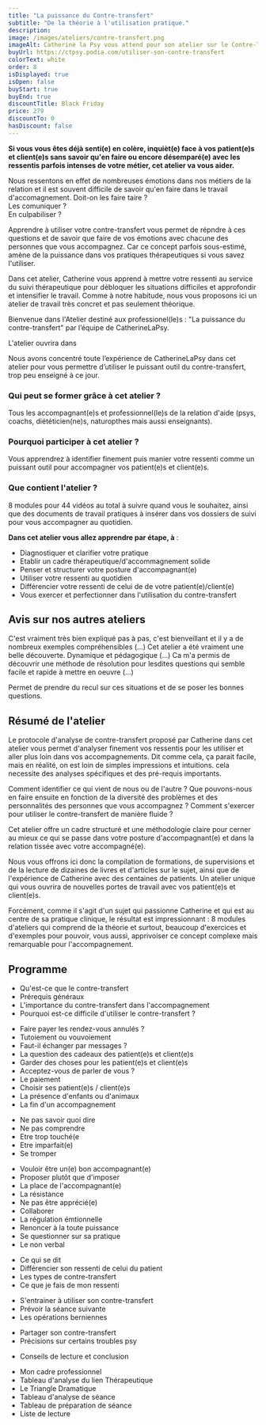 ```yaml
---
title: "La puissance du Contre-transfert"
subtitle: "De la théorie à l'utilisation pratique."
description:
image: /images/ateliers/contre-transfert.png
imageAlt: Catherine la Psy vous attend pour son atelier sur le Contre-Transfert.
buyUrl: https://ctpsy.podia.com/utiliser-son-contre-transfert
colorText: white
order: 8
isDisplayed: true
isOpen: false
buyStart: true
buyEnd: true
discountTitle: Black Friday
price: 279
discountTo: 0
hasDiscount: false
---
```


**Si vous vous êtes déjà senti(e) en colère, inquièt(e) face à vos patient(e)s et client(e)s sans savoir qu'en faire ou encore désemparé(e) avec les ressentis parfois intenses de votre métier, cet atelier va vous aider.**

Nous ressentons en effet de nombreuses émotions dans nos métiers de la relation et il est souvent difficile de savoir qu'en faire dans le travail d'accomagnement.
Doit-on les faire taire ?  
Les comuniquer ?  
En culpabiliser ?

Apprendre à utiliser votre contre-transfert vous permet de répndre à ces questions et de savoir que faire de vos émotions avec chacune des personnes que vous accompagnez. Car ce concept parfois sous-estimé, amène de la puissance dans vos pratiques thérapeutiques si vous savez l'utiliser.

Dans cet atelier, Catherine vous apprend à mettre votre ressenti au service du suivi thérapeutique pour débloquer les situations difficiles et approfondir et intensifier le travail. Comme à notre habitude, nous vous proposons ici un atelier de travail très concret et pas seulement théorique.

Bienvenue dans l'Atelier destiné aux professionel(le)s : "La puissance du contre-transfert" par l’équipe de CatherineLaPsy.

<Countdown deadline="2022-05-15 00:00:00">L'atelier ouvrira dans</Countdown>

<pictos-atelier titleclock="8 modules" subtitleclock="44 vidéos pour utiliser le contre-transfert"></pictos-atelier>

<nuxt-img 
    class="my-6" src="images/ateliers/contre-transfert/course.png"  
    sizes="sm:600px"
    format="webp"
    width="600"
    height="400">
</nuxt-img>

Nous avons concentré toute l’expérience de CatherineLaPsy dans cet atelier pour vous permettre d’utiliser le puissant outil du contre-transfert, trop peu enseigné à ce jour.

### Qui peut se former grâce à cet atelier ?

Tous les accompagnant(e)s et professionnel(le)s de la relation d'aide (psys, coachs, diététicien(ne)s, naturopthes mais aussi enseignants).

### Pourquoi participer à cet atelier ?

Vous apprendrez à identifier finement puis manier votre ressenti comme un puissant outil pour accompagner vos patient(e)s et client(e)s.

### Que contient l'atelier ?

8 modules pour 44 vidéos au total à suivre quand vous le souhaitez, ainsi que des documents de travail pratiques à insérer dans vos dossiers de suivi pour vous accompagner au quotidien.

<display-text display='frame'>

**Dans cet atelier vous allez apprendre par étape, à** :

- Diagnostiquer et clarifier votre pratique
- Etablir un cadre thérapeutique/d'accommagnement solide
- Penser et structurer votre posture d'accompagnant(e)
- Utiliser votre ressenti au quotidien
- Différencier votre ressenti de celui de de votre patient(e)/client(e)
- Vous exercer et perfectionner dans l'utilisation du contre-transfert

</display-text>

## Avis sur nos autres ateliers

<testimonials>

<testimonial author="Sonia" image="woman1" atelier='Atelier "Faire la paix avec son héritage familial"'>
  C'est vraiment très bien expliqué pas à pas, c'est bienveillant et il y a de nombreux exemples compréhensibles (...)
</testimonial>

<testimonial author="Jeanne" image="woman2" atelier='Atelier "Sortir des relations toxiques"'>
Cet atelier a été vraiment une belle découverte. Dynamique et pédagogique (...)
</testimonial>

<testimonial author="Cédric" image="man1" atelier='Atelier "Faire la paix avec son héritage familial"'>
Ca m'a permis de découvrir une méthode de résolution pour lesdites questions qui semble facile et rapide à mettre en oeuvre (...)
</testimonial>

<testimonial author="Jean-Michel" image="man2" atelier='Atelier "Sortir des relations toxiques"'>Permet de prendre du recul sur ces situations et de se poser les bonnes questions.
</testimonial>

</section>

</testimonials>

<gallery :images='["images/ateliers/contre-transfert/gal1.jpg","images/ateliers/contre-transfert/gal2.jpg","images/ateliers/contre-transfert/gal3.jpg"]'></gallery>

## Résumé de l'atelier

Le protocole d'analyse de contre-transfert proposé par Catherine dans cet atelier vous permet d'analyser finement vos ressentis pour les utiliser et aller plus loin dans vos accompagnements. Dit comme cela, ça parait facile, mais en réalité, on est loin de simples impressions et intuitions. cela necessite des analyses spécifiques et des pré-requis importants.

Comment identifier ce qui vient de nous ou de l'autre ? Que pouvons-nous en faire ensuite en fonction de la diversité des problèmes et des personnalités des personnes que vous accompagnez ? Comment s'exercer pour utiliser le contre-transfert de manière fluide ?

Cet atelier offre un cadre structuré et une méthodologie claire pour cerner au mieux ce qui se passe dans votre posture d'accompagnant(e) et dans la relation tissée avec votre accompagné(e).

Nous vous offrons ici donc la compilation de formations, de supervisions et de la lecture de dizaines de livres et d'articles sur le sujet, ainsi que de l'expérience de Catherine avec des centaines de patients. Un atelier unique qui vous ouvrira de nouvelles portes de travail avec vos patient(e)s et client(e)s.

Forcément, comme il s'agit d'un sujet qui passionne Catherine et qui est au centre de sa pratique clinique, le résultat est impressionnant : 8 modules d'ateliers qui comprend de la théorie et surtout, beaucoup d'exercices et d'exemples pour pouvoir, vous aussi, apprivoiser ce concept complexe mais remarquable pour l'accompagnement.

## Programme

<expandable title="Introduction">

- Qu'est-ce que le contre-transfert
- Prérequis généraux
- L'importance du contre-transfert dans l'accompagnement
- Pourquoi est-ce difficile d'utiliser le contre-transfert ?

</expandable>

<expandable title="Prérequis : le cadre ">

- Faire payer les rendez-vous annulés ?
- Tutoiement ou vouvoiement
- Faut-il échanger par messages ?
- La question des cadeaux des patient(e)s et client(e)s
- Garder des choses pour les patient(e)s et client(e)s
- Acceptez-vous de parler de vous ?
- Le paiement
- Choisir ses patient(e)s / client(e)s
- La présence d'enfants ou d'animaux
- La fin d'un accompagnement

</expandable>

<expandable title="Prérequis : les peurs de l'accompagnant(e)">

- Ne pas savoir quoi dire
- Ne pas comprendre
- Etre trop touché(e
- Etre imparfait(e)
- Se tromper

</expandable>

<expandable title="Prérequis : la posture de l'accompagnant(e)">

- Vouloir être un(e) bon accompagnant(e)
- Proposer plutôt que d'imposer
- La place de l'accompagnant(e)
- La résistance
- Ne pas être apprécié(e)
- Collaborer
- La régulation émtionnelle
- Renoncer à la toute puissance
- Se questionner sur sa pratique
- Le non verbal

</expandable>

<expandable title="Utiliser son contre-transfert">

- Ce qui se dit
- Différencier son ressenti de celui du patient
- Les types de contre-transfert
- Ce que je fais de mon ressenti

</expandable>

<expandable title="S'entrainer">

- S'entrainer à utiliser son contre-transfert
- Prévoir la séance suivante
- Les opérations berniennes

</expandable>

<expandable title="Partager son contre-transfert">

- Partager son contre-transfert
- Précisions sur certains troubles psy

</expandable>

<expandable title="Pour aller plus loin et conclusion">

- Conseils de lecture et conclusion

</expandable>

<expandable title="Documents supports">

- Mon cadre professionnel
- Tableau d'analyse du lien Thérapeutique
- Le Triangle Dramatique
- Tableau d'analyse de séance
- Tableau de préparation de séance
- Liste de lecture

</expandable>
